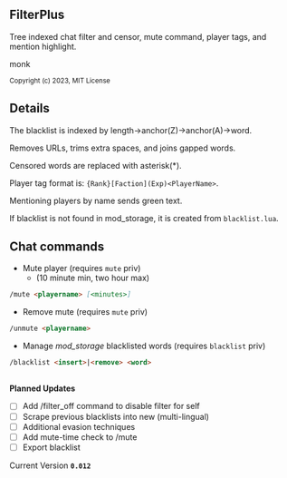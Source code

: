 ## FilterPlus
Tree indexed chat filter and censor, mute command, player tags, and mention highlight.

monk 

<sup>Copyright (c) 2023, MIT License</sup>

## Details
The blacklist is indexed by length->anchor(Z)->anchor(A)->word.

Removes URLs, trims extra spaces, and joins gapped words.

Censored words are replaced with asterisk(*).

Player tag format is: `{Rank}[Faction](Exp)<PlayerName>`.

Mentioning players by name sends green text.

If blacklist is not found in mod_storage, it is created from `blacklist.lua`.
## Chat commands
- Mute player (requires `mute` priv)
  - (10 minute min, two hour max)
```md
/mute <playername> [<minutes>]
```
- Remove mute (requires `mute` priv)
```md
/unmute <playername>
```
- Manage *mod_storage* blacklisted words (requires `blacklist` priv)
```md
/blacklist <insert>|<remove> <word>
```
##
**Planned Updates**
- [ ] Add /filter_off command to disable filter for self
- [ ] Scrape previous blacklists into new (multi-lingual)
- [ ] Additional evasion techniques
- [ ] Add mute-time check to /mute
- [ ] Export blacklist

Current Version **`0.012`**
